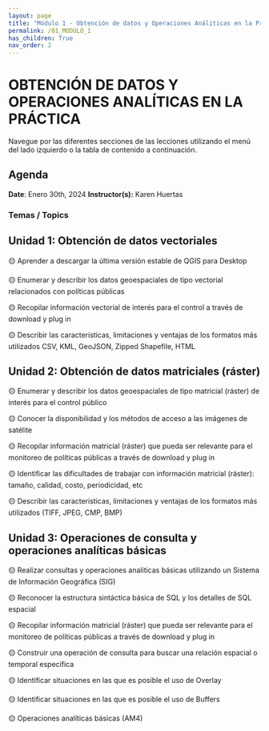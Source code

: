 ```yaml
---
layout: page
title: "Módulo 1 - Obtención de datos y Operaciones Análiticas en la Práctica"
permalink: /01_MODULO_1
has_children: True
nav_order: 2
---
```


# OBTENCIÓN DE DATOS Y OPERACIONES ANALÍTICAS EN LA PRÁCTICA
Navegue por las diferentes secciones de las lecciones utilizando el menú del lado izquierdo o la tabla de contenido a continuación.

## Agenda
**Date**: Enero 30th, 2024
**Instructor(s):** Karen Huertas

### Temas / Topics

## Unidad 1: Obtención de datos vectoriales

🟡 Aprender a descargar la última versión estable de QGIS para Desktop

🟡 Enumerar y describir los datos geoespaciales de tipo vectorial relacionados con políticas públicas

🟡 Recopilar información vectorial de interés para el control a través de download y plug in

🟡 Describir las características, limitaciones y ventajas de los formatos más utilizados CSV, KML, GeoJSON, Zipped Shapefile, HTML



## Unidad 2: Obtención de datos matriciales (ráster)
	
🟡 Enumerar y describir los datos geoespaciales de tipo matricial (ráster) de interés para el control público

🟡 Conocer la disponibilidad y los métodos de acceso a las imágenes de satélite

🟡 Recopilar información matricial (ráster) que pueda ser relevante para el monitoreo de políticas públicas a través de download y plug in

🟡 Identificar las dificultades de trabajar con información matricial (ráster): tamaño, calidad, costo, periodicidad, etc

🟡 Describir las características, limitaciones y ventajas de los formatos más utilizados (TIFF, JPEG, CMP, BMP)


## Unidad 3: Operaciones de consulta y operaciones analíticas básicas
	
🟡 Realizar consultas y operaciones analíticas básicas utilizando un Sistema de Información Geográfica (SIG)

🟡 Reconocer la estructura sintáctica básica de SQL y los detalles de SQL espacial

🟡 Recopilar información matricial (ráster) que pueda ser relevante para el monitoreo de políticas públicas a través de download y plug in

🟡 Construir una operación de consulta para buscar una relación espacial o temporal específica

🟡 Identificar situaciones en las que es posible el uso de Overlay

🟡 Identificar situaciones en las que es posible el uso de Buffers

🟡 Operaciones analíticas básicas (AM4)






